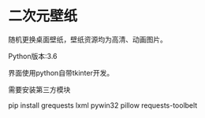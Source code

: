 # 二次元壁纸
随机更换桌面壁纸，壁纸资源均为高清、动画图片。

Python版本:3.6

界面使用python自带tkinter开发。

需要安装第三方模块

pip install grequests lxml pywin32 pillow requests-toolbelt
